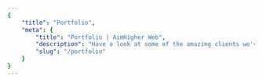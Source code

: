 ```yaml
---
{
	"title": "Portfolio",
	"meta": {
		"title": "Portfolio | AimHigher Web",
		"description": "Have a look at some of the amazing clients we've worked with",
		"slug": "/portfolio"
	}
}
---
```

